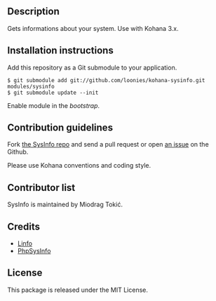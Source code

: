 ## Description

Gets informations about your system. Use with Kohana 3.x.

## Installation instructions

Add this repository as a Git submodule to your application.

	$ git submodule add git://github.com/loonies/kohana-sysinfo.git modules/sysinfo
	$ git submodule update --init

Enable module in the *bootstrap*.

## Contribution guidelines

Fork [the SysInfo repo](http://github.com/loonies/kohana-sysinfo) and send a pull request or open [an issue](http://github.com/loonies/kohana-sysinfo/issues) on the Github.

Please use Kohana conventions and coding style.

## Contributor list

SysInfo is maintained by Miodrag Tokić.

## Credits

- [Linfo](http://linfo.sourceforge.net/)
- [PhpSysInfo](http://phpsysinfo.sourceforge.net/)

## License

This package is released under the MIT License.
